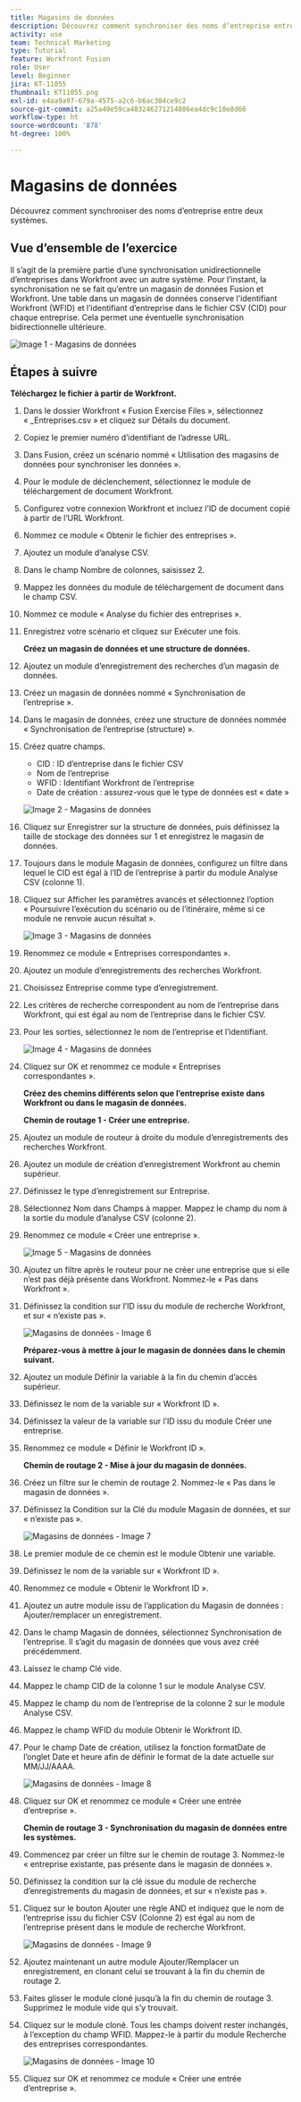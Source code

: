 ```yaml
---
title: Magasins de données
description: Découvrez comment synchroniser des noms d’entreprise entre deux systèmes. (Doit comporter entre 60 et 160 caractères, mais comporte 59 caractères)
activity: use
team: Technical Marketing
type: Tutorial
feature: Workfront Fusion
role: User
level: Beginner
jira: KT-11055
thumbnail: KT11055.png
exl-id: e4aa9a97-679a-4575-a2c6-b6ac304ce9c2
source-git-commit: a25a49e59ca483246271214886ea4dc9c10e8d66
workflow-type: ht
source-wordcount: '878'
ht-degree: 100%

---
```


# Magasins de données

Découvrez comment synchroniser des noms d’entreprise entre deux systèmes.

## Vue d’ensemble de l’exercice

Il s’agit de la première partie d’une synchronisation unidirectionnelle d’entreprises dans Workfront avec un autre système. Pour l’instant, la synchronisation ne se fait qu’entre un magasin de données Fusion et Workfront. Une table dans un magasin de données conserve l&#39;identifiant Workfront (WFID) et l’identifiant d’entreprise dans le fichier CSV (CID) pour chaque entreprise. Cela permet une éventuelle synchronisation bidirectionnelle ultérieure.

![Image 1 - Magasins de données](../12-exercises/assets/data-stores-walkthrough-1.png)

## Étapes à suivre

**Téléchargez le fichier à partir de Workfront.**

1. Dans le dossier Workfront « Fusion Exercise Files », sélectionnez « _Entreprises.csv » et cliquez sur Détails du document.
1. Copiez le premier numéro d’identifiant de l’adresse URL.
1. Dans Fusion, créez un scénario nommé « Utilisation des magasins de données pour synchroniser les données ».
1. Pour le module de déclenchement, sélectionnez le module de téléchargement de document Workfront.
1. Configurez votre connexion Workfront et incluez l’ID de document copié à partir de l’URL Workfront.
1. Nommez ce module « Obtenir le fichier des entreprises ».
1. Ajoutez un module d’analyse CSV.
1. Dans le champ Nombre de colonnes, saisissez 2.
1. Mappez les données du module de téléchargement de document dans le champ CSV.
1. Nommez ce module « Analyse du fichier des entreprises ».
1. Enregistrez votre scénario et cliquez sur Exécuter une fois.

   **Créez un magasin de données et une structure de données.**

1. Ajoutez un module d’enregistrement des recherches d’un magasin de données.
1. Créez un magasin de données nommé « Synchronisation de l’entreprise ».
1. Dans le magasin de données, créez une structure de données nommée « Synchronisation de l’entreprise (structure) ».
1. Créez quatre champs.

   + CID : ID d’entreprise dans le fichier CSV
   + Nom de l’entreprise
   + WFID : Identifiant Workfront de l’entreprise
   + Date de création : assurez-vous que le type de données est « date »

   ![Image 2 - Magasins de données](../12-exercises/assets/data-stores-walkthrough-2.png)

1. Cliquez sur Enregistrer sur la structure de données, puis définissez la taille de stockage des données sur 1 et enregistrez le magasin de données.
1. Toujours dans le module Magasin de données, configurez un filtre dans lequel le CID est égal à l’ID de l’entreprise à partir du module Analyse CSV (colonne 1).
1. Cliquez sur Afficher les paramètres avancés et sélectionnez l’option « Poursuivre l’exécution du scénario ou de l’itinéraire, même si ce module ne renvoie aucun résultat ».

   ![Image 3 - Magasins de données](../12-exercises/assets/data-stores-walkthrough-3.png)

1. Renommez ce module « Entreprises correspondantes ».
1. Ajoutez un module d’enregistrements des recherches Workfront.
1. Choisissez Entreprise comme type d’enregistrement.
1. Les critères de recherche correspondent au nom de l’entreprise dans Workfront, qui est égal au nom de l’entreprise dans le fichier CSV.
1. Pour les sorties, sélectionnez le nom de l’entreprise et l’identifiant.

   ![Image 4 - Magasins de données](../12-exercises/assets/data-stores-walkthrough-4.png)

1. Cliquez sur OK et renommez ce module « Entreprises correspondantes ».

   **Créez des chemins différents selon que l’entreprise existe dans Workfront ou dans le magasin de données.**

   **Chemin de routage 1 - Créer une entreprise.**

1. Ajoutez un module de routeur à droite du module d’enregistrements des recherches Workfront.
1. Ajoutez un module de création d’enregistrement Workfront au chemin supérieur.
1. Définissez le type d’enregistrement sur Entreprise.
1. Sélectionnez Nom dans Champs à mapper. Mappez le champ du nom à la sortie du module d’analyse CSV (colonne 2).
1. Renommez ce module « Créer une entreprise ».

   ![Image 5 - Magasins de données](../12-exercises/assets/data-stores-walkthrough-5.png)

1. Ajoutez un filtre après le routeur pour ne créer une entreprise que si elle n’est pas déjà présente dans Workfront. Nommez-le « Pas dans Workfront ».
1. Définissez la condition sur l’ID issu du module de recherche Workfront, et sur « n’existe pas ».

   ![Magasins de données - Image 6](../12-exercises/assets/data-stores-walkthrough-6.png)

   **Préparez-vous à mettre à jour le magasin de données dans le chemin suivant.**

1. Ajoutez un module Définir la variable à la fin du chemin d’accès supérieur.
1. Définissez le nom de la variable sur « Workfront ID ».
1. Définissez la valeur de la variable sur l’ID issu du module Créer une entreprise.
1. Renommez ce module « Définir le Workfront ID ».

   **Chemin de routage 2 - Mise à jour du magasin de données.**

1. Créez un filtre sur le chemin de routage 2. Nommez-le « Pas dans le magasin de données ».

1. Définissez la Condition sur la Clé du module Magasin de données, et sur « n’existe pas ».

   ![Magasins de données - Image 7](../12-exercises/assets/data-stores-walkthrough-7.png)

1. Le premier module de ce chemin est le module Obtenir une variable.
1. Définissez le nom de la variable sur « Workfront ID ».
1. Renommez ce module « Obtenir le Workfront ID ».
1. Ajoutez un autre module issu de l’application du Magasin de données : Ajouter/remplacer un enregistrement.
1. Dans le champ Magasin de données, sélectionnez Synchronisation de l’entreprise. Il s’agit du magasin de données que vous avez créé précédemment.
1. Laissez le champ Clé vide.
1. Mappez le champ CID de la colonne 1 sur le module Analyse CSV.
1. Mappez le champ du nom de l’entreprise de la colonne 2 sur le module Analyse CSV.
1. Mappez le champ WFID du module Obtenir le Workfront ID.
1. Pour le champ Date de création, utilisez la fonction formatDate de l’onglet Date et heure afin de définir le format de la date actuelle sur MM/JJ/AAAA.

   ![Magasins de données - Image 8](../12-exercises/assets/data-stores-walkthrough-8.png)

1. Cliquez sur OK et renommez ce module « Créer une entrée d’entreprise ».

   **Chemin de routage 3 - Synchronisation du magasin de données entre les systèmes.**

1. Commencez par créer un filtre sur le chemin de routage 3. Nommez-le « entreprise existante, pas présente dans le magasin de données ».
1. Définissez la condition sur la clé issue du module de recherche d’enregistrements du magasin de données, et sur « n’existe pas ».
1. Cliquez sur le bouton Ajouter une règle AND et indiquez que le nom de l’entreprise issu du fichier CSV (Colonne 2) est égal au nom de l’entreprise présent dans le module de recherche Workfront.

   ![Magasins de données - Image 9](../12-exercises/assets/data-stores-walkthrough-9.png)

1. Ajoutez maintenant un autre module Ajouter/Remplacer un enregistrement, en clonant celui se trouvant à la fin du chemin de routage 2.
1. Faites glisser le module cloné jusqu’à la fin du chemin de routage 3. Supprimez le module vide qui s’y trouvait.
1. Cliquez sur le module cloné. Tous les champs doivent rester inchangés, à l’exception du champ WFID. Mappez-le à partir du module Recherche des entreprises correspondantes.

   ![Magasins de données - Image 10](../12-exercises/assets/data-stores-walkthrough-10.png)

1. Cliquez sur OK et renommez ce module « Créer une entrée d’entreprise ».
